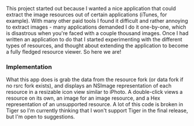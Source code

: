This project started out because I wanted a nice application that could extract the image resources out of certain applications (iTunes, for example). With many other paid tools I found it difficult and rather annoying to extract images - many applications demanded I do it one-by-one, which is disastrous when you're faced with a couple thousand images. Once I had written an application to do that I started experimenting with the different types of resources, and thought about extending the application to become a fully fledged resource viewer. So here we are!

### Implementation ###

What this app does is grab the data from the resource fork (or data fork if no rsrc fork exists), and displays an NSImage representation of each resource in a resizable icon view similar to iPhoto. A double-click views a resource on its own, an image for an image resource, and a Hex representation of an unsupported resource. A lot of this code is broken in Tiger so I'm currently thinking that I won't support Tiger in the final release, but I'm open to suggestions.

